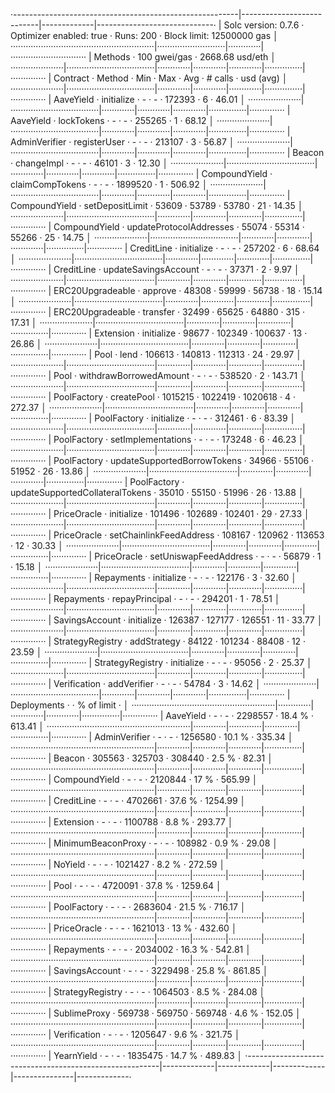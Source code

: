 ·--------------------------------------------------------|---------------------------|-------------|-----------------------------·
|                  Solc version: 0.7.6                   ·  Optimizer enabled: true  ·  Runs: 200  ·  Block limit: 12500000 gas  │
·························································|···························|·············|······························
|  Methods                                               ·              100 gwei/gas               ·       2668.68 usd/eth       │
·····················|···································|·············|·············|·············|···············|··············
|  Contract          ·  Method                           ·  Min        ·  Max        ·  Avg        ·  # calls      ·  usd (avg)  │
·····················|···································|·············|·············|·············|···············|··············
|  AaveYield         ·  initialize                       ·          -  ·          -  ·     172393  ·            6  ·      46.01  │
·····················|···································|·············|·············|·············|···············|··············
|  AaveYield         ·  lockTokens                       ·          -  ·          -  ·     255265  ·            1  ·      68.12  │
·····················|···································|·············|·············|·············|···············|··············
|  AdminVerifier     ·  registerUser                     ·          -  ·          -  ·     213107  ·            3  ·      56.87  │
·····················|···································|·············|·············|·············|···············|··············
|  Beacon            ·  changeImpl                       ·          -  ·          -  ·      46101  ·            3  ·      12.30  │
·····················|···································|·············|·············|·············|···············|··············
|  CompoundYield     ·  claimCompTokens                  ·          -  ·          -  ·    1899520  ·            1  ·     506.92  │
·····················|···································|·············|·············|·············|···············|··············
|  CompoundYield     ·  setDepositLimit                  ·      53609  ·      53789  ·      53780  ·           21  ·      14.35  │
·····················|···································|·············|·············|·············|···············|··············
|  CompoundYield     ·  updateProtocolAddresses          ·      55074  ·      55314  ·      55266  ·           25  ·      14.75  │
·····················|···································|·············|·············|·············|···············|··············
|  CreditLine        ·  initialize                       ·          -  ·          -  ·     257202  ·            6  ·      68.64  │
·····················|···································|·············|·············|·············|···············|··············
|  CreditLine        ·  updateSavingsAccount             ·          -  ·          -  ·      37371  ·            2  ·       9.97  │
·····················|···································|·············|·············|·············|···············|··············
|  ERC20Upgradeable  ·  approve                          ·      48308  ·      59999  ·      56738  ·           18  ·      15.14  │
·····················|···································|·············|·············|·············|···············|··············
|  ERC20Upgradeable  ·  transfer                         ·      32499  ·      65625  ·      64880  ·          315  ·      17.31  │
·····················|···································|·············|·············|·············|···············|··············
|  Extension         ·  initialize                       ·      98677  ·     102349  ·     100637  ·           13  ·      26.86  │
·····················|···································|·············|·············|·············|···············|··············
|  Pool              ·  lend                             ·     106613  ·     140813  ·     112313  ·           24  ·      29.97  │
·····················|···································|·············|·············|·············|···············|··············
|  Pool              ·  withdrawBorrowedAmount           ·          -  ·          -  ·     538520  ·            2  ·     143.71  │
·····················|···································|·············|·············|·············|···············|··············
|  PoolFactory       ·  createPool                       ·    1015215  ·    1022419  ·    1020618  ·            4  ·     272.37  │
·····················|···································|·············|·············|·············|···············|··············
|  PoolFactory       ·  initialize                       ·          -  ·          -  ·     312461  ·            6  ·      83.39  │
·····················|···································|·············|·············|·············|···············|··············
|  PoolFactory       ·  setImplementations               ·          -  ·          -  ·     173248  ·            6  ·      46.23  │
·····················|···································|·············|·············|·············|···············|··············
|  PoolFactory       ·  updateSupportedBorrowTokens      ·      34966  ·      55106  ·      51952  ·           26  ·      13.86  │
·····················|···································|·············|·············|·············|···············|··············
|  PoolFactory       ·  updateSupportedCollateralTokens  ·      35010  ·      55150  ·      51996  ·           26  ·      13.88  │
·····················|···································|·············|·············|·············|···············|··············
|  PriceOracle       ·  initialize                       ·     101496  ·     102689  ·     102401  ·           29  ·      27.33  │
·····················|···································|·············|·············|·············|···············|··············
|  PriceOracle       ·  setChainlinkFeedAddress          ·     108167  ·     120962  ·     113653  ·           12  ·      30.33  │
·····················|···································|·············|·············|·············|···············|··············
|  PriceOracle       ·  setUniswapFeedAddress            ·          -  ·          -  ·      56879  ·            1  ·      15.18  │
·····················|···································|·············|·············|·············|···············|··············
|  Repayments        ·  initialize                       ·          -  ·          -  ·     122176  ·            3  ·      32.60  │
·····················|···································|·············|·············|·············|···············|··············
|  Repayments        ·  repayPrincipal                   ·          -  ·          -  ·     294201  ·            1  ·      78.51  │
·····················|···································|·············|·············|·············|···············|··············
|  SavingsAccount    ·  initialize                       ·     126387  ·     127177  ·     126551  ·           11  ·      33.77  │
·····················|···································|·············|·············|·············|···············|··············
|  StrategyRegistry  ·  addStrategy                      ·      84122  ·     101234  ·      88408  ·           12  ·      23.59  │
·····················|···································|·············|·············|·············|···············|··············
|  StrategyRegistry  ·  initialize                       ·          -  ·          -  ·      95056  ·            2  ·      25.37  │
·····················|···································|·············|·············|·············|···············|··············
|  Verification      ·  addVerifier                      ·          -  ·          -  ·      54784  ·            3  ·      14.62  │
·····················|···································|·············|·············|·············|···············|··············
|  Deployments                                           ·                                         ·  % of limit   ·             │
·························································|·············|·············|·············|···············|··············
|  AaveYield                                             ·          -  ·          -  ·    2298557  ·       18.4 %  ·     613.41  │
·························································|·············|·············|·············|···············|··············
|  AdminVerifier                                         ·          -  ·          -  ·    1256580  ·       10.1 %  ·     335.34  │
·························································|·············|·············|·············|···············|··············
|  Beacon                                                ·     305563  ·     325703  ·     308440  ·        2.5 %  ·      82.31  │
·························································|·············|·············|·············|···············|··············
|  CompoundYield                                         ·          -  ·          -  ·    2120844  ·         17 %  ·     565.99  │
·························································|·············|·············|·············|···············|··············
|  CreditLine                                            ·          -  ·          -  ·    4702661  ·       37.6 %  ·    1254.99  │
·························································|·············|·············|·············|···············|··············
|  Extension                                             ·          -  ·          -  ·    1100788  ·        8.8 %  ·     293.77  │
·························································|·············|·············|·············|···············|··············
|  MinimumBeaconProxy                                    ·          -  ·          -  ·     108982  ·        0.9 %  ·      29.08  │
·························································|·············|·············|·············|···············|··············
|  NoYield                                               ·          -  ·          -  ·    1021427  ·        8.2 %  ·     272.59  │
·························································|·············|·············|·············|···············|··············
|  Pool                                                  ·          -  ·          -  ·    4720091  ·       37.8 %  ·    1259.64  │
·························································|·············|·············|·············|···············|··············
|  PoolFactory                                           ·          -  ·          -  ·    2683604  ·       21.5 %  ·     716.17  │
·························································|·············|·············|·············|···············|··············
|  PriceOracle                                           ·          -  ·          -  ·    1621013  ·         13 %  ·     432.60  │
·························································|·············|·············|·············|···············|··············
|  Repayments                                            ·          -  ·          -  ·    2034002  ·       16.3 %  ·     542.81  │
·························································|·············|·············|·············|···············|··············
|  SavingsAccount                                        ·          -  ·          -  ·    3229498  ·       25.8 %  ·     861.85  │
·························································|·············|·············|·············|···············|··············
|  StrategyRegistry                                      ·          -  ·          -  ·    1064503  ·        8.5 %  ·     284.08  │
·························································|·············|·············|·············|···············|··············
|  SublimeProxy                                          ·     569738  ·     569750  ·     569748  ·        4.6 %  ·     152.05  │
·························································|·············|·············|·············|···············|··············
|  Verification                                          ·          -  ·          -  ·    1205647  ·        9.6 %  ·     321.75  │
·························································|·············|·············|·············|···············|··············
|  YearnYield                                            ·          -  ·          -  ·    1835475  ·       14.7 %  ·     489.83  │
·--------------------------------------------------------|-------------|-------------|-------------|---------------|-------------·